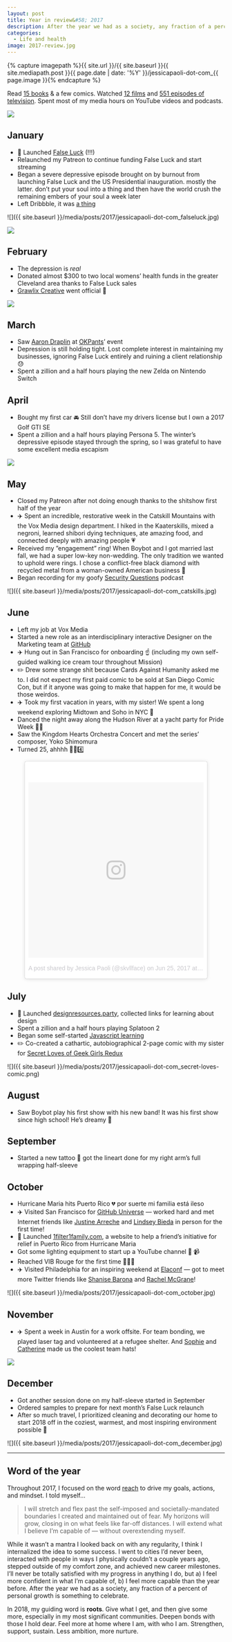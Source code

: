 ```yaml
---
layout: post
title: Year in review&#58; 2017
description: After the year we had as a society, any fraction of a percent of personal growth is something to celebrate.
categories:
  - Life and health
image: 2017-review.jpg
---
```


{% capture imagepath %}{{ site.url }}/{{ site.baseurl }}{{ site.mediapath.post }}{{ page.date | date: '%Y' }}/jessicapaoli-dot-com_{{ page.image }}{% endcapture %}

Read [15 books](http://goodreads.com/jsca) & a few comics. Watched [12 films](http://letterboxd.com/jsca) and [551 episodes of television](https://trakt.tv/users/skullface/year). Spent most of my media hours on YouTube videos and podcasts.

<div class="media align-none"><img src="{{ imagepath }}"></div>

## January
* 🚀 Launched [False Luck](http://falseluck.com) (!!!)
* Relaunched my Patreon to continue funding False Luck and start streaming
* Began a severe depressive episode brought on by burnout from launching False Luck and the US Presidential inauguration. mostly the latter. don’t put your soul into a thing and then have the world crush the remaining embers of your soul a week later
* Left Dribbble, it was [a thing](https://twitter.com/skullface/status/826553903546322948)

![]({{ site.baseurl }}/media/posts/2017/jessicapaoli-dot-com_falseluck.jpg)

![](https://scontent-iad3-1.cdninstagram.com/t51.2885-15/e35/16230552_1424326284266751_8263290260281098240_n.jpg)

## February
* The depression is _real_
* Donated almost $300 to two local womens’ health funds in the greater Cleveland area thanks to False Luck sales
* [Grawlix Creative](http://grawlix.co) went official 🎉

![](https://scontent-iad3-1.cdninstagram.com/t51.2885-15/s1080x1080/e35/17881175_1874136052846533_5672411076453466112_n.jpg)

## March
* Saw [Aaron Draplin](http://draplin.com/) at [OKPants](http://www.okpants.com/)’ event
* Depression is still holding tight. Lost complete interest in maintaining my businesses, ignoring False Luck entirely and ruining a client relationship 😓
* Spent a zillion and a half hours playing the new Zelda on Nintendo Switch

## April
* Bought my first car 🚘 Still don’t have my drivers license but I own a 2017 Golf GTI SE
* Spent a zillion and a half hours playing Persona 5. The winter’s depressive episode stayed through the spring, so I was grateful to have some excellent media escapism

![](https://scontent-iad3-1.cdninstagram.com/t51.2885-15/e35/17661929_1862704847329661_5856400569106694144_n.jpg)

## May
* Closed my Patreon after not doing enough thanks to the shitshow first half of the year
* ✈️ Spent an incredible, restorative week in the Catskill Mountains with the Vox Media design department. I hiked in the Kaaterskills, mixed a negroni, learned shibori dying techniques, ate amazing food, and connected deeply with amazing people 💗
* Received my ”engagement” ring! When Boybot and I got married last fall, we had a super low-key non-wedding. The only tradition we wanted to uphold were rings. I chose a conflict-free black diamond with recycled metal from a woman-owned American business 💍
* Began recording for my goofy [Security Questions](http://securityquestions.club) podcast

![]({{ site.baseurl }}/media/posts/2017/jessicapaoli-dot-com_catskills.jpg)

## June
* Left my job at Vox Media
* Started a new role as an interdisciplinary interactive Designer on the Marketing team at <a href="http://github.com">GitHub</a>
* ✈️ Hung out in San Francisco for onboarding ☝️ (including my own self-guided walking ice cream tour throughout Mission)
* ✏️ Drew some strange shit because Cards Against Humanity asked me to. I did not expect my first paid comic to be sold at San Diego Comic Con, but if it anyone was going to make that happen for me, it would be those weirdos.
* ✈️ Took my first vacation in years, with my sister! We spent a long weekend exploring Midtown and Soho in NYC 🗽
* Danced the night away along the Hudson River at a yacht party for Pride Week 🏳️‍🌈
* Saw the Kingdom Hearts Orchestra Concert and met the series’ composer, Yoko Shimomura
* Turned 25, ahhhh 💯➗4️⃣

<figure class="instagram-block"><blockquote class="instagram-media" data-instgrm-permalink="https://www.instagram.com/p/BVxn6GIgOqW/" data-instgrm-version="8" style=" background:#FFF; border:0; border-radius:3px; box-shadow:0 0 1px 0 rgba(0,0,0,0.5),0 1px 10px 0 rgba(0,0,0,0.15); margin: 1px; max-width:658px; padding:0; width:99.375%; width:-webkit-calc(100% - 2px); width:calc(100% - 2px);"><div style="padding:8px;"> <div style=" background:#F8F8F8; line-height:0; margin-top:40px; padding:50.0% 0; text-align:center; width:100%;"> <div style=" background:url(data:image/png;base64,iVBORw0KGgoAAAANSUhEUgAAACwAAAAsCAMAAAApWqozAAAABGdBTUEAALGPC/xhBQAAAAFzUkdCAK7OHOkAAAAMUExURczMzPf399fX1+bm5mzY9AMAAADiSURBVDjLvZXbEsMgCES5/P8/t9FuRVCRmU73JWlzosgSIIZURCjo/ad+EQJJB4Hv8BFt+IDpQoCx1wjOSBFhh2XssxEIYn3ulI/6MNReE07UIWJEv8UEOWDS88LY97kqyTliJKKtuYBbruAyVh5wOHiXmpi5we58Ek028czwyuQdLKPG1Bkb4NnM+VeAnfHqn1k4+GPT6uGQcvu2h2OVuIf/gWUFyy8OWEpdyZSa3aVCqpVoVvzZZ2VTnn2wU8qzVjDDetO90GSy9mVLqtgYSy231MxrY6I2gGqjrTY0L8fxCxfCBbhWrsYYAAAAAElFTkSuQmCC); display:block; height:44px; margin:0 auto -44px; position:relative; top:-22px; width:44px;"></div></div><p style=" color:#c9c8cd; font-family:Arial,sans-serif; font-size:14px; line-height:17px; margin-bottom:0; margin-top:8px; overflow:hidden; padding:8px 0 7px; text-align:center; text-overflow:ellipsis; white-space:nowrap;"><a href="https://www.instagram.com/p/BVxn6GIgOqW/" style=" color:#c9c8cd; font-family:Arial,sans-serif; font-size:14px; font-style:normal; font-weight:normal; line-height:17px; text-decoration:none;">A post shared by Jessica Paoli (@skvllface)</a> on <time style=" font-family:Arial,sans-serif; font-size:14px; line-height:17px;" datetime="2017-06-25T20:07:02+00:00">Jun 25, 2017 at 1:07pm PDT</time></p></div></blockquote> <script async defer src="//platform.instagram.com/en_US/embeds.js"></script></figure>

## July
* 🚀 Launched [designresources.party](http://esignresources.party), collected links for learning about design
* Spent a zillion and a half hours playing Splatoon 2
* Began some self-started [Javascript learning](https://github.com/skullface/100-javascript-projects)
* ✏️ Co-created a cathartic, autobiographical 2-page comic with my sister for [Secret Loves of Geek Girls Redux](https://www.kickstarter.com/projects/hopelnicholson/kickstarter-gold-the-secret-loves-of-geek-girls-re)

![]({{ site.baseurl }}/media/posts/2017/jessicapaoli-dot-com_secret-loves-comic.png)

## August
* Saw Boybot play his first show with his new band! It was his first show since high school! He’s dreamy 🥁

## September
* Started a new tattoo 💉 got the lineart done for my right arm’s full wrapping half-sleeve

## October
* Hurricane Maria hits Puerto Rico 💔 por suerte mi familia está ileso
* ✈️ Visited San Francisco for [GitHub Universe](http://githubuniverse.com) — worked hard and met Internet friends like [Justine Arreche](https://twitter.com/ctrlaltjustine) and [Lindsey Bieda](https://twitter.com/lindseybieda) in person for the first time!
* 🚀 Launched [1filter1family.com](http://1filter1family.com), a website to help a friend’s initiative for relief in Puerto Rico from Hurricane Maria
* Got some lighting equipment to start up a YouTube channel 👀 📹
* Reached VIB Rouge for the first time 🤷🏻‍💄
* ✈️ Visited Philadelphia for an inspiring weekend at [Elaconf](http://elaconf.com) — got to meet more Twitter friends like [Shanise Barona](https://twitter.com/shanisebarona) and [Rachel McGrane](https://twitter.com/rachel_mcgrane)!

![]({{ site.baseurl }}/media/posts/2017/jessicapaoli-dot-com_october.jpg)


## November
* ✈️ Spent a week in Austin for a work offsite. For team bonding, we played laser tag and volunteered at a refugee shelter. And [Sophie](https://twitter.com/sophshepherd) and [Catherine](https://twitter.com/gladwerefriends) made us the coolest team hats!

![](https://scontent-iad3-1.cdninstagram.com/t51.2885-15/s750x750/sh0.08/e35/23596292_366295973831674_4945135854675820544_n.jpg)

## December
* Got another session done on my half-sleeve started in September
* Ordered samples to prepare for next month’s False Luck relaunch
* After so much travel, I prioritized cleaning and decorating our home to start 2018 off in the coziest, warmest, and most inspiring environment possible 🏡

![]({{ site.baseurl }}/media/posts/2017/jessicapaoli-dot-com_december.jpg)

***

## Word of the year

Throughout 2017, I focused on the word [reach](/2016/year-in-review-2016) to drive my goals, actions, and mindset. I told myself&hellip;
> I will stretch and flex past the self-imposed and societally-mandated boundaries I created and maintained out of fear. My horizons will grow, closing in on what feels like far-off distances. I will extend what I believe I’m capable of — without overextending myself.

While it wasn’t a mantra I looked back on with any regularity, I think I internalized the idea to some success. I went to cities I’d never been, interacted with people in ways I physically couldn’t a couple years ago, stepped outside of my comfort zone, and achieved new career milestones. I’ll never be totally satisfied with my progress in anything I do, but a) I feel more confident in what I’m capable of, b) I feel more capable than the year before. After the year we had as a society, any fraction of a percent of personal growth is something to celebrate.

In 2018, my guiding word is **roots**. Give what I get, and then give some more, especially in my most significant communities. Deepen bonds with those I hold dear. Feel more at home where I am, with who I am. Strengthen, support, sustain. Less ambition, more nurture.
